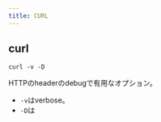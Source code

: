 ```yaml
---
title: CURL
---
```


## curl


```shell
curl -v -D
```

HTTPのheaderのdebugで有用なオプション。

* `-v`はverbose。
* `-D`は

